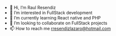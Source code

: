 - 👋 Hi, I’m Raul Resendiz
- 👀 I’m interested in FullStack development
- 🌱 I’m currently learning React native and PHP
- 💞️ I’m looking to collaborate on FullStack projects
- 📫 How to reach me rresendizlazaro@hotmail.com

<!---
rresendizlazaro/rresendizlazaro is a ✨ special ✨ repository because its `README.md` (this file) appears on your GitHub profile.
You can click the Preview link to take a look at your changes.
--->
